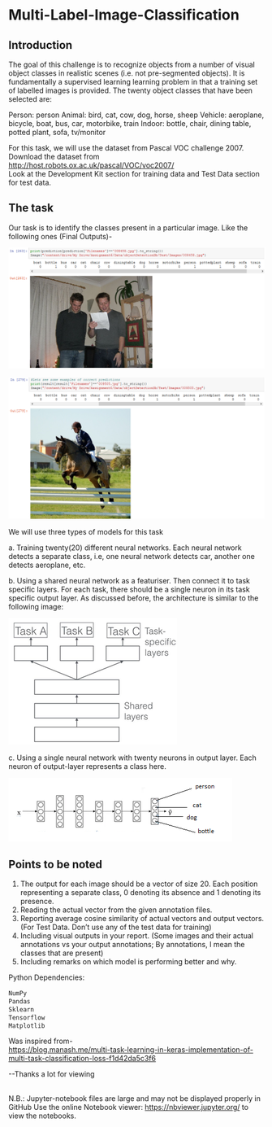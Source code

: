 # Multi-Label-Image-Classification

## Introduction
The goal of this challenge is to recognize objects from a number of visual object classes in realistic scenes (i.e. not pre-segmented objects). It is fundamentally a supervised learning learning problem in that a training set of labelled images is provided. The twenty object classes that have been selected are: 
 
Person: person 
Animal: bird, cat, cow, dog, horse, sheep 
Vehicle: aeroplane, bicycle, boat, bus, car, motorbike, train 
Indoor: bottle, chair, dining table, potted plant, sofa, tv/monitor 

For this task, we will use the dataset from Pascal VOC challenge 2007. Download the dataset from http://host.robots.ox.ac.uk/pascal/VOC/voc2007/ <br>Look at the Development Kit section for training data and Test Data section for test data.


## The task
Our task is to identify the classes present in a particular image. Like the following ones (Final Outputs)- 

![sample1](https://github.com/TasnimAhmedEee/Multi-Label-Image-Classification/blob/master/sample1.png)

![sample2](https://github.com/TasnimAhmedEee/Multi-Label-Image-Classification/blob/master/sample2.png)





We will use three types of models for this task 

a.	Training twenty(20) different neural networks. Each neural network detects a separate class, i.e, one neural network detects car, another one detects aeroplane, etc. 

b.	Using a shared neural network as a featuriser. Then connect it to task specific layers. For each task, there should be a single neuron in its task specific output layer. As discussed before, the architecture is similar to the following image:

![multi-task-nn](https://github.com/TasnimAhmedEee/Multi-Label-Image-Classification/blob/master/multi-task-nn.png)
 
c.	Using a single neural network with twenty neurons in output layer. Each neuron of output-layer represents a class here.

![shared-nn](https://github.com/TasnimAhmedEee/Multi-Label-Image-Classification/blob/master/shared-nnn.png)


## Points to be noted 
1.  The output for each image should be a vector of size 20. Each position representing a separate class, 0 denoting its absence and 1 denoting its presence. 
2.	Reading the actual vector from the given annotation files. 
3.	Reporting average cosine similarity of actual vectors and output vectors. (For Test Data. Don’t use any of the test data for training) 
4.	Including visual outputs in your report. (Some images and their actual annotations vs your output annotations; By annotations, I mean the classes that are present)  
5.	Including remarks on which model is performing better and why. 

Python Dependencies:

    NumPy
    Pandas
    Sklearn
    Tensorflow
    Matplotlib

Was inspired from-<br>
https://blog.manash.me/multi-task-learning-in-keras-implementation-of-multi-task-classification-loss-f1d42da5c3f6

--Thanks a lot for viewing<br><br></p>

N.B.: Jupyter-notebook files are large and may not be displayed properly in GitHub Use the online Notebook viewer: https://nbviewer.jupyter.org/ to view the notebooks.

